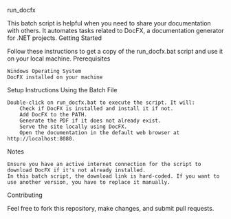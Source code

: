 run_docfx

This batch script is helpful when you need to share your documentation with others. It automates tasks related to DocFX, a documentation generator for .NET projects.
Getting Started

Follow these instructions to get a copy of the run_docfx.bat script and use it on your local machine.
Prerequisites

    Windows Operating System
    DocFX installed on your machine

Setup Instructions
Using the Batch File

    Double-click on run_docfx.bat to execute the script. It will:
        Check if DocFX is installed and install it if not.
        Add DocFX to the PATH.
        Generate the PDF if it does not already exist.
        Serve the site locally using DocFX.
        Open the documentation in the default web browser at http://localhost:8080.

Notes

    Ensure you have an active internet connection for the script to download DocFX if it's not already installed.
    In this batch script, the download link is hard-coded. If you want to use another version, you have to replace it manually.

Contributing

Feel free to fork this repository, make changes, and submit pull requests.
